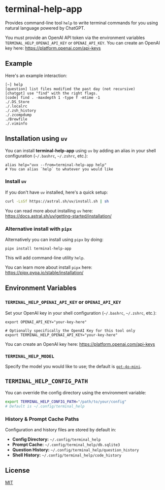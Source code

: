 # terminal-help-app

Provides command-line tool `help` to write terminal commands for you using natural language powered by ChatGPT.

You must provide an OpenAI API token via the environment variables `TERMINAL_HELP_OPENAI_API_KEY` or `OPENAI_API_KEY`.  You can create an OpenAI key here: https://platform.openai.com/api-keys

## Example

Here's an example interaction:

```shell
[~] help
[question] list files modified the past day (not recursive)
[chatgpt] use "find" with the right flags.
[code] find . -maxdepth 1 -type f -mtime -1
./.DS_Store
./.localrc
./.zsh_history
./.zcompdump
./Brewfile
./.viminfo
```

## Installation using `uv`

You can install **terminal-help-app** using `uv` by adding an alias in your shell configuration (`~/.bashrc`, `~/.zshrc`, etc.):

```shell
alias help="uvx --from=terminal-help-app help"
# You can alias `help` to whatever you would like
```

### Install `uv`

If you don't have `uv` installed, here's a quick setup:

```bash
curl -LsSf https://astral.sh/uv/install.sh | sh
```

You can read more about installing `uv` here:<br />
https://docs.astral.sh/uv/getting-started/installation/

### Alternative install with `pipx`

Alternatively you can install using `pipx` by doing:

```shell
pipx install terminal-help-app
```

This will add command-line utility `help`.

You can learn more about install `pipx` here:<br />
https://pipx.pypa.io/stable/installation/

## Environment Variables

### `TERMINAL_HELP_OPENAI_API_KEY` or `OPENAI_API_KEY`

Set your OpenAI key in your shell configuration (`~/.bashrc`, `~/.zshrc`, etc.):

```shell
export OPENAI_API_KEY="your-key-here"

# Optionally specifically the OpenAI Key for this tool only
export TERMINAL_HELP_OPENAI_API_KEY="your-key-here"
```

You can create an OpenAI key here: https://platform.openai.com/api-keys

### `TERMINAL_HELP_MODEL`

Specify the model you would like to use; the default is [`gpt-4o-mini`](https://platform.openai.com/docs/models/gpt-4o-mini).

## `TERMINAL_HELP_CONFIG_PATH`

You can override the config directory using the environment variable:

```bash
export TERMINAL_HELP_CONFIG_PATH="/path/to/your/config"
# Default is ~/.config/terminal_help
```

### History & Prompt Cache Paths

Configuration and history files are stored by default in:

- **Config Directory:** `~/.config/terminal_help`
- **Prompt Cache:** `~/.config/terminal_help/db.sqlite3`
- **Question History:** `~/.config/terminal_help/question_history`
- **Shell History:** `~/.config/terminal_help/code_history`

## License

[MIT](https://opensource.org/license/mit)